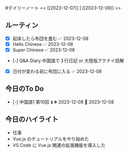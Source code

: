 #デイリーノート
<< [[2023-12-07]] | [[2023-12-09]] >>
## ルーティン
- [x] 起床したら布団を畳む ✅ 2023-12-08
- [x] Hello Chinese ✅ 2023-12-08
- [x] Super Chinese ✅ 2023-12-08
- [-] Q&A Diary 中国語で３行日記 or 大陸版アクナイ読解
- [x] 日付が変わる前に布団に入る ✅ 2023-12-08
## 今日のTo Do
- [-] 中国語1 第10回 ⏫ ➕ 2023-12-08 📅 2023-12-08
## 今日のハイライト
- 仕事
- Vue.js のチュートリアルをやり始めた
- VS Code に Vue.js 関連の拡張機能を導入した
